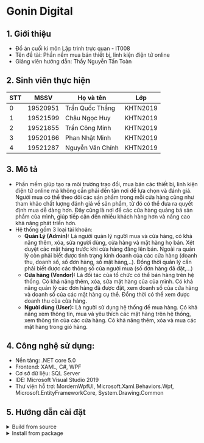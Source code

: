   # Gonin Digital
  
 ## 1. Giới thiệu
- Đồ án cuối kì môn Lập trình trực quan - IT008
- Tên đề tài: Phần nềm mua bán thiết bị, linh kiện điện tử online
- Giảng viên hướng dẫn: Thầy Nguyễn Tấn Toàn

## 2. Sinh viên thực hiện

| STT | MSSV     | Họ và tên                | Lớp      |
| --- | -------- | ------------------------ | -------- |
| 0   | 19520951 | Trần Quốc Thắng          | KHTN2019 |
| 1   | 19521599 | Châu Ngọc Huy            | KHTN2019 |
| 2   | 19521855 | Trần Công Minh           | KHTN2019 |
| 3   | 19520166 | Phan Nhật Minh           | KHTN2019 |
| 4   | 19521287 | Nguyễn Văn Chính         | KHTN2019 |


## 3. Mô tả
- Phần mềm giúp tạo ra môi trường trao đổi, mua bán các thiết bị, linh kiện điện tử online mà không cần phải đến tận nơi để lựa chọn và đánh giá. Người mua có thể theo dõi các sản phẩm trong mỗi cửa hàng cũng như tham khảo chất lượng đánh giá về sản phẩm, từ đó có thể đưa ra quyết định mua dễ dàng hơn. Đây cũng là nơi để các cửa hàng quảng bá sản phẩm của mình, giúp tiếp cận đến nhiều khách hàng hơn và nâng cao khả năng phát triển hơn. 
- Hệ thống gồm 3 loại tài khoản:
  + **Quản Lý (Admin):**
Là người quản lý người mua và cửa hàng, có khả năng thêm, xóa, sửa người dùng, cửa hàng và mặt hàng họ bán. Xét duyệt các mặt hàng trước khi cửa hàng đăng lên bán. Ngoài ra quản lý còn phải biết được tình trạng kinh doanh của các cửa hàng (doanh thu, doanh số, số đơn hàng, số mặt hàng,..). Đồng thời quản lý cần phải biết được các thông số của người mua (số đơn hàng đã đặt,...)
  + **Cửa hàng (Vendor):**
Là đối tác của tổ chức có thể bán hàng trên hệ thống. Có khả năng thêm, xóa, sửa mặt hàng của của mình. Có khả năng quản lý các đơn hàng đã được đặt, xem doanh số của cửa hàng và doanh số của các mặt hàng cụ thể. Đồng thời có thể xem được doanh thu của cửa hàng.
  + **Người dùng (User):**
Là người sử dụng hệ thống để mua hàng. Có khả năng xem thông tin, mua và yêu thích các mặt hàng trên hệ thống, xem thông tin của các cửa hàng. Có khả năng thêm, xóa và mua các mặt hàng trong giỏ hàng. 
## 4. Công nghệ sử dụng:
- Nền tảng: .NET core 5.0
- Frontend: XAML, C#, WPF
- Cơ sở dữ liệu: SQL Server
- IDE: Microsoft Visual Studio 2019
- Thư viện hỗ trợ: MordernWpfUI, Microsoft.Xaml.Behaviors.Wpf, Microsoft.EntityFrameworkCore, System.Drawing.Common
## 5. Hướng dẫn cài đặt
<details>
  <summary>Build from source </summary>
  
- Cài đặt Visual Studio và SQL Server
- Download hoặc clone reposity về máy
- Tạo database dựa trên file Assets/database.sql
- Mở project bằng Visual Studio và chạy file GoninDigital.sln 
 </details>
 <details>
  <summary>Install from package </summary>
  
- Download file zip tại mục release
- Giải nén file zip và mở để sử dụng 
 </details>




